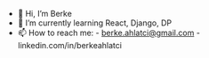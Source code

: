 - 👋 Hi, I’m Berke
- 🌱 I’m currently learning React, Django, DP
- 📫 How to reach me:
                      - berke.ahlatci@gmail.com
                      - linkedin.com/in/berkeahlatci


<!---
berke-a/berke-a is a ✨ special ✨ repository because its `README.md` (this file) appears on your GitHub profile.
You can click the Preview link to take a look at your changes.
--->
